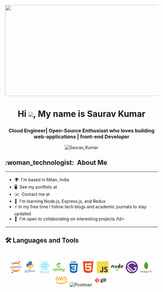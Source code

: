 <p align="center"><img src="https://media.giphy.com/media/dWesBcTLavkZuG35MI/giphy.gif" width="600" height="300"  /></p>
<h1 align="center">
  
 Hi <img src ="https://github.com/sauravkb94/resume/assets/74532771/1b8e45b6-4ff3-4abd-8b4f-076daf5afb33" width="40" />, My name is Saurav Kumar
</h1>

<h3 align="center">Cloud Engineer| Open-Source Enthusiast who loves building web-applications | front-end Developer </h3>
<p align="center"> <img src="https://komarev.com/ghpvc/?username=Sauravkb94&label=Profile%20views&color=0e75b6&style=plastic" alt="Saurav_Kumar" /> </p>

 <h2 align="left"> :woman_technologist: &nbsp;About Me</h2>
<table align="center">
<tr border="none">
<td width="900px" align="left">
  
* 🌍  I'm based in Milan, India
* 🖥️  See my portfolio at 
* ✉️  Contact me at 
* 🧠  I'm learning Node.js, Express.js, and Redux
* ⚡ In my free time I follow tech blogs and academic journals to stay updated
* 🤝  I'm open to collaborating on interesting projects
/td>

</tr>
</table>

<h2 align="left">🛠 Languages and Tools </h2>
</br>
<p align="center">
<img src="https://github.com/devicons/devicon/blob/master/icons/jupyter/jupyter-original-wordmark.svg"  title="Jupyter" alt="jypter" width="40" height="40"/>&nbsp;
<img src="https://github.com/devicons/devicon/blob/master/icons/python/python-original-wordmark.svg" title="Python" alt="python" width="40" height="40"/>&nbsp;
<img src="https://github.com/devicons/devicon/blob/master/icons/react/react-original-wordmark.svg" title="React" alt="React" width="40" height="40"/>&nbsp;
<img src="https://github.com/devicons/devicon/blob/master/icons/spring/spring-original-wordmark.svg" title="Spring" alt="Spring" width="40" height="40"/>&nbsp;
<img src="https://github.com/devicons/devicon/blob/master/icons/css3/css3-plain-wordmark.svg"  title="CSS3" alt="CSS" width="40" height="40"/>&nbsp;
<img src="https://github.com/devicons/devicon/blob/master/icons/html5/html5-original.svg" title="HTML5" alt="HTML" width="40" height="40"/>&nbsp;
<img src="https://github.com/devicons/devicon/blob/master/icons/javascript/javascript-original.svg" title="JavaScript" alt="JavaScript" width="40" height="40"/>&nbsp;
<img src="https://github.com/devicons/devicon/blob/master/icons/nodejs/nodejs-original-wordmark.svg" title="NodeJS" alt="NodeJS" width="40" height="40"/>&nbsp;
<img src="https://github.com/devicons/devicon/blob/master/icons/gatsby/gatsby-original.svg" title="Gatsby"  alt="Gatsby" width="40" height="40"/>&nbsp;
  <img src="https://github.com/devicons/devicon/blob/master/icons/mongodb/mongodb-original-wordmark.svg" title="Mongodb"  alt="mongodb" width="40" height="40"/>&nbsp;
<img src="https://github.com/devicons/devicon/blob/master/icons/amazonwebservices/amazonwebservices-plain-wordmark.svg" title="AWS" alt="AWS" width="40" height="40"/>&nbsp;
<img src="https://www.vectorlogo.zone/logos/getpostman/getpostman-icon.svg" title="Postman"  alt="Postman" width="40" height="40"/>&nbsp;
<img src="https://github.com/devicons/devicon/blob/master/icons/git/git-original-wordmark.svg" title="Git" **alt="Git" width="40" height="40"/>&nbsp;
</p>

